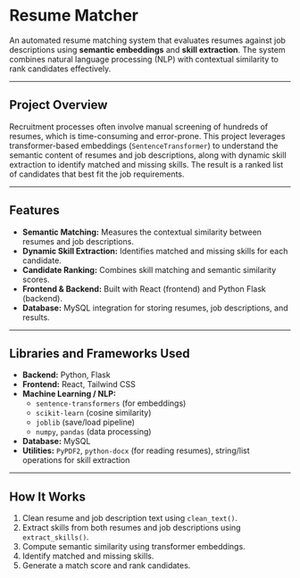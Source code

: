 # Resume Matcher

An automated resume matching system that evaluates resumes against job descriptions using **semantic embeddings** and **skill extraction**. The system combines natural language processing (NLP) with contextual similarity to rank candidates effectively.

---

## Project Overview

Recruitment processes often involve manual screening of hundreds of resumes, which is time-consuming and error-prone. This project leverages transformer-based embeddings (`SentenceTransformer`) to understand the semantic content of resumes and job descriptions, along with dynamic skill extraction to identify matched and missing skills. The result is a ranked list of candidates that best fit the job requirements.

---

## Features

- **Semantic Matching:** Measures the contextual similarity between resumes and job descriptions.
- **Dynamic Skill Extraction:** Identifies matched and missing skills for each candidate.
- **Candidate Ranking:** Combines skill matching and semantic similarity scores.
- **Frontend & Backend:** Built with React (frontend) and Python Flask (backend).
- **Database:** MySQL integration for storing resumes, job descriptions, and results.

---

## Libraries and Frameworks Used

- **Backend:** Python, Flask
- **Frontend:** React, Tailwind CSS
- **Machine Learning / NLP:**
  - `sentence-transformers` (for embeddings)
  - `scikit-learn` (cosine similarity)
  - `joblib` (save/load pipeline)
  - `numpy`, `pandas` (data processing)
- **Database:** MySQL
- **Utilities:** `PyPDF2`, `python-docx` (for reading resumes), string/list operations for skill extraction

---

## How It Works

1. Clean resume and job description text using `clean_text()`.
2. Extract skills from both resumes and job descriptions using `extract_skills()`.
3. Compute semantic similarity using transformer embeddings.
4. Identify matched and missing skills.
5. Generate a match score and rank candidates.


